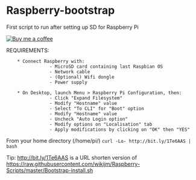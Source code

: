 # Raspberry-bootstrap
First script to run after setting up SD for Raspberry Pi

[![Buy me a coffee](https://www.buymeacoffee.com/assets/img/custom_images/black_img.png)](https://www.buymeacoff.ee/WikiJM)

REQUIREMENTS:

		* Connect Raspberry with:
					- MicroSD card containing last Raspbian OS
					- Network cable
					- (Optional) Wifi dongle
					- Power supply

		* On Desktop, launch Menu > Raspberry Pi Configuration, then:
					- Click "Expand Filesystem"
					- Modify "Hostname" value
					- Select "To CLI" for "Boot" option
					- Modify "Hostname" value
					- Uncheck "Auto Login option"
					- Modify options on "Localisation" tab
					- Apply modifications by clicking on "OK" then "YES"


  From your home directory (/home/pi/)
  ```curl -Lo- http://bit.ly/1Te6AAS | bash```
  
  Tip:
  http://bit.ly/1Te6AAS
  is a URL shorten version of
  https://raw.githubusercontent.com/wikijm/Raspberry-Scripts/master/Bootstrap-install.sh
